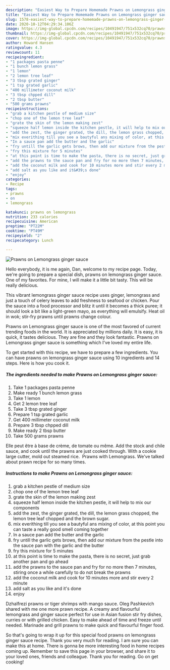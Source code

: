 ```yaml
---
description: "Easiest Way to Prepare Homemade Prawns on Lemongrass ginger sauce"
title: "Easiest Way to Prepare Homemade Prawns on Lemongrass ginger sauce"
slug: 1578-easiest-way-to-prepare-homemade-prawns-on-lemongrass-ginger-sauce
date: 2020-10-12T04:29:34.106Z
image: https://img-global.cpcdn.com/recipes/10491947/751x532cq70/prawns-on-lemongrass-ginger-sauce-recipe-main-photo.jpg
thumbnail: https://img-global.cpcdn.com/recipes/10491947/751x532cq70/prawns-on-lemongrass-ginger-sauce-recipe-main-photo.jpg
cover: https://img-global.cpcdn.com/recipes/10491947/751x532cq70/prawns-on-lemongrass-ginger-sauce-recipe-main-photo.jpg
author: Howard Hansen
ratingvalue: 4.3
reviewcount: 11
recipeingredient:
- "1 packages pasta penne"
- "1 bunch lemon grass"
- "1 lemon"
- "2 lemon tree leaf"
- "3 tbsp grated ginger"
- "1 tsp grated garlic"
- "400 millimeter coconut milk"
- "3 tbsp chpped dill"
- "2 tbsp butter"
- "500 grams prawns"
recipeinstructions:
- "grab a kitchen pestle of medium size"
- "chop one of the lemon tree leaf"
- "grate the skin of the lemon making zest"
- "squeeze half lemon inside the kitchen pestle, it will help to mix our components"
- "add the zest, the ginger grated, the dill, the lemon grass chopped, the lemon tree leaf chopped and the brown sugar."
- "mix everithing till you see a bautyful ans mixing of color, at this point you can taste a really good smell coming together"
- "In a sauce pan add the butter and the garlic"
- "fry untill the garlic gets brows, then add our mixture from the pestle into the sauce pan with the garlic and the butter"
- "fry this mixture for 5 minutes"
- "at this point is time to make the pasta, there is no secret, just grab another pan and go ahead"
- "add the prawns to the sauce pan and fry for no more then 7 minutes, stiring once a while carefully to do not break the prawns"
- "add the coconut milk and cook for 10 minutes more and stir every 2 minute"
- "add salt as you like and it&#39;s done"
- "enjoy"
categories:
- Recipe
tags:
- prawns
- on
- lemongrass

katakunci: prawns on lemongrass 
nutrition: 233 calories
recipecuisine: American
preptime: "PT22M"
cooktime: "PT49M"
recipeyield: "2"
recipecategory: Lunch

---
```



![Prawns on Lemongrass ginger sauce](https://img-global.cpcdn.com/recipes/10491947/751x532cq70/prawns-on-lemongrass-ginger-sauce-recipe-main-photo.jpg)

Hello everybody, it is me again, Dan, welcome to my recipe page. Today, we're going to prepare a special dish, prawns on lemongrass ginger sauce. One of my favorites. For mine, I will make it a little bit tasty. This will be really delicious.

This vibrant lemongrass ginger sauce recipe uses ginger, lemongrass and just a touch of celery leaves to add freshness to seafood or chicken. Pour the sauce into a food processor and blitz it until it becomes a thick puree; it should look a bit like a light-green mayo, as everything will emulsify. Heat oil in wok; stir-fry prawns until prawns change colour.

Prawns on Lemongrass ginger sauce is one of the most favored of current trending foods in the world. It is appreciated by millions daily. It is easy, it is quick, it tastes delicious. They are fine and they look fantastic. Prawns on Lemongrass ginger sauce is something which I've loved my entire life.


To get started with this recipe, we have to prepare a few ingredients. You can have prawns on lemongrass ginger sauce using 10 ingredients and 14 steps. Here is how you cook it.

<!--inarticleads1-->

##### The ingredients needed to make Prawns on Lemongrass ginger sauce:

1. Take 1 packages pasta penne
1. Make ready 1 bunch lemon grass
1. Take 1 lemon
1. Get 2 lemon tree leaf
1. Take 3 tbsp grated ginger
1. Prepare 1 tsp grated garlic
1. Get 400 millimeter coconut milk
1. Prepare 3 tbsp chpped dill
1. Make ready 2 tbsp butter
1. Take 500 grams prawns


Elle peut être à base de crème, de tomate ou même. Add the stock and chile sauce, and cook until the prawns are just cooked through. With a cookie large cutter, mold out steamed rice. ­ Prawns with Lemongrass. We&#39;ve talked about prawn recipe for so many times. 

<!--inarticleads2-->

##### Instructions to make Prawns on Lemongrass ginger sauce:

1. grab a kitchen pestle of medium size
1. chop one of the lemon tree leaf
1. grate the skin of the lemon making zest
1. squeeze half lemon inside the kitchen pestle, it will help to mix our components
1. add the zest, the ginger grated, the dill, the lemon grass chopped, the lemon tree leaf chopped and the brown sugar.
1. mix everithing till you see a bautyful ans mixing of color, at this point you can taste a really good smell coming together
1. In a sauce pan add the butter and the garlic
1. fry untill the garlic gets brows, then add our mixture from the pestle into the sauce pan with the garlic and the butter
1. fry this mixture for 5 minutes
1. at this point is time to make the pasta, there is no secret, just grab another pan and go ahead
1. add the prawns to the sauce pan and fry for no more then 7 minutes, stiring once a while carefully to do not break the prawns
1. add the coconut milk and cook for 10 minutes more and stir every 2 minute
1. add salt as you like and it&#39;s done
1. enjoy


Dzhalfrezi prawns or tiger shrimps with mango sauce. Oleg Pashkevich shared with me one more prawn recipe. A creamy and flavourful lemongrass and ginger sauce perfect for use in Asian fusion stir fry dishes, curries or with grilled chicken. Easy to make ahead of time and freeze until needed. Marinade and grill prawns to make quick and flavourful finger food. 

So that's going to wrap it up for this special food prawns on lemongrass ginger sauce recipe. Thank you very much for reading. I am sure you can make this at home. There is gonna be more interesting food in home recipes coming up. Remember to save this page in your browser, and share it to your loved ones, friends and colleague. Thank you for reading. Go on get cooking!

